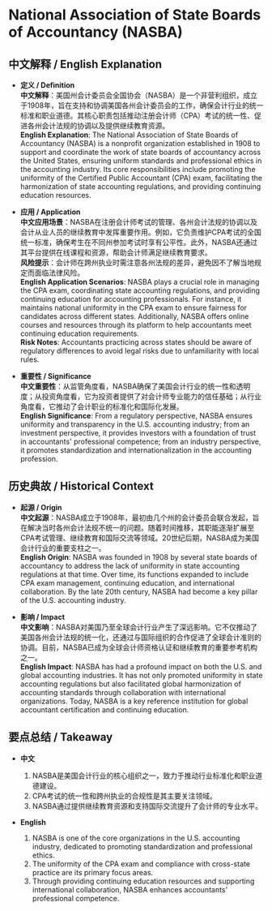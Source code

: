 # National Association of State Boards of Accountancy (NASBA)

## 中文解释 / English Explanation

* **定义 / Definition**  
  **中文解释**：美国州会计委员会全国协会（NASBA）是一个非营利组织，成立于1908年，旨在支持和协调美国各州会计委员会的工作，确保会计行业的统一标准和职业道德。其核心职责包括推动注册会计师（CPA）考试的统一性、促进各州会计法规的协调以及提供继续教育资源。  
  **English Explanation**: The National Association of State Boards of Accountancy (NASBA) is a nonprofit organization established in 1908 to support and coordinate the work of state boards of accountancy across the United States, ensuring uniform standards and professional ethics in the accounting industry. Its core responsibilities include promoting the uniformity of the Certified Public Accountant (CPA) exam, facilitating the harmonization of state accounting regulations, and providing continuing education resources.

* **应用 / Application**  
  **中文应用场景**：NASBA在注册会计师考试的管理、各州会计法规的协调以及会计从业人员的继续教育中发挥重要作用。例如，它负责维护CPA考试的全国统一标准，确保考生在不同州参加考试时享有公平性。此外，NASBA还通过其平台提供在线课程和资源，帮助会计师满足继续教育要求。  
  **风险提示**：会计师在跨州执业时需注意各州法规的差异，避免因不了解当地规定而面临法律风险。  
  **English Application Scenarios**: NASBA plays a crucial role in managing the CPA exam, coordinating state accounting regulations, and providing continuing education for accounting professionals. For instance, it maintains national uniformity in the CPA exam to ensure fairness for candidates across different states. Additionally, NASBA offers online courses and resources through its platform to help accountants meet continuing education requirements.  
  **Risk Notes**: Accountants practicing across states should be aware of regulatory differences to avoid legal risks due to unfamiliarity with local rules.

* **重要性 / Significance**  
  **中文重要性**：从监管角度看，NASBA确保了美国会计行业的统一性和透明度；从投资角度看，它为投资者提供了对会计师专业能力的信任基础；从行业角度看，它推动了会计职业的标准化和国际化发展。  
  **English Significance**: From a regulatory perspective, NASBA ensures uniformity and transparency in the U.S. accounting industry; from an investment perspective, it provides investors with a foundation of trust in accountants' professional competence; from an industry perspective, it promotes standardization and internationalization in the accounting profession.

## 历史典故 / Historical Context

* **起源 / Origin**  
  **中文起源**：NASBA成立于1908年，最初由几个州的会计委员会联合发起，旨在解决当时各州会计法规不统一的问题。随着时间推移，其职能逐渐扩展至CPA考试管理、继续教育和国际交流等领域。20世纪后期，NASBA成为美国会计行业的重要支柱之一。  
  **English Origin**: NASBA was founded in 1908 by several state boards of accountancy to address the lack of uniformity in state accounting regulations at that time. Over time, its functions expanded to include CPA exam management, continuing education, and international collaboration. By the late 20th century, NASBA had become a key pillar of the U.S. accounting industry.

* **影响 / Impact**  
  **中文影响**：NASBA对美国乃至全球会计行业产生了深远影响。它不仅推动了美国各州会计法规的统一化，还通过与国际组织的合作促进了全球会计准则的协调。目前，NASBA已成为全球会计师资格认证和继续教育的重要参考机构之一。  
  **English Impact**: NASBA has had a profound impact on both the U.S. and global accounting industries. It has not only promoted uniformity in state accounting regulations but also facilitated global harmonization of accounting standards through collaboration with international organizations. Today, NASBA is a key reference institution for global accountant certification and continuing education.

## 要点总结 / Takeaway

* **中文**  
  1. NASBA是美国会计行业的核心组织之一，致力于推动行业标准化和职业道德建设。
  2. CPA考试的统一性和跨州执业的合规性是其主要关注领域。
  3. NASBA通过提供继续教育资源和支持国际交流提升了会计师的专业水平。

* **English**  
  1. NASBA is one of the core organizations in the U.S. accounting industry, dedicated to promoting standardization and professional ethics.
  2. The uniformity of the CPA exam and compliance with cross-state practice are its primary focus areas.
  3. Through providing continuing education resources and supporting international collaboration, NASBA enhances accountants' professional competence.